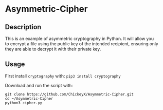 # Asymmetric-Cipher

## Description

This is an example of asymmetric cryptography in Python. It will allow you to encrypt a file using the public key of the intended recipient, ensuring only they are able to decrypt it with their private key.

## Usage

First install `cryptography` with: `pip3 install cryptography`

Download and run the script with:
```
git clone https://github.com/ChickeyX/Asymmetric-Cipher.git
cd ~/Asymmetric-Cipher
python3 cipher.py
```
